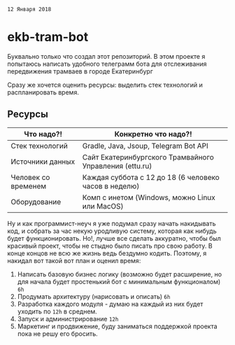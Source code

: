 `12 Января 2018`
# ekb-tram-bot
Буквально только что создал этот репозиторий.
В этом проекте я попытаюсь написать удобного телеграмм бота для отслеживания передвижения трамваев в городе Екатеринбург

Сразу же хочется оценить ресурсы: выделить стек технологий и распланировать время.

## Ресурсы
Что надо?!|Конкретно что надо?!
-|-
Стек технологий | Gradle, Java, Jsoup, Telegram Bot API
Источники данных | Сайт Екатеринбургского Трамвайного Управления (ettu.ru)
Человек со временем | Каждая суббота с 12 до 18 (6 человеко часов в неделю)
Оборудование | Комп с инетом (Windows, можно Linux или MacOS)

Ну и как программист-неуч я уже подумал сразу начать накидывать код, и собрать за час некую уродливую систему, которая как нибудь будет функционировать. Но!, лучше все сделать аккуратно, чтобы был красивый проект, чтобы не стыдно было писать про свою работу. В конце концов не всю же жизнь ведь бездумно кодить. Поэтому, я накидал вот такой вот план и оценил время:

1. Написать базовую бизнес логику (возможно будет расширение, но для начала будет простенький бот с минимальным функционалом) `6h`
2. Продумать архитектуру (нарисовать и описать) `6h`
3. Разработка каждого модуля - думаю на каждый из них будет уходить по `12h` в среднем.
4. Запуск и администрирование `12h`
5. Маркетинг и продвижение, буду заниматься поддержкой проекта пока не решу его бросить.
